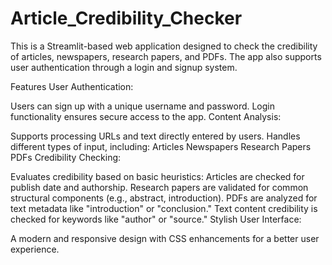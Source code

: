 # Article_Credibility_Checker
This is a Streamlit-based web application designed to check the credibility of articles, newspapers, research papers, and PDFs. The app also supports user authentication through a login and signup system.

Features
User Authentication:

Users can sign up with a unique username and password.
Login functionality ensures secure access to the app.
Content Analysis:

Supports processing URLs and text directly entered by users.
Handles different types of input, including:
Articles
Newspapers
Research Papers
PDFs
Credibility Checking:

Evaluates credibility based on basic heuristics:
Articles are checked for publish date and authorship.
Research papers are validated for common structural components (e.g., abstract, introduction).
PDFs are analyzed for text metadata like "introduction" or "conclusion."
Text content credibility is checked for keywords like "author" or "source."
Stylish User Interface:

A modern and responsive design with CSS enhancements for a better user experience.
